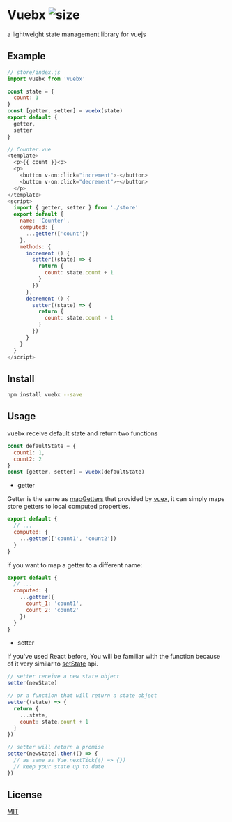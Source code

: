 # Vuebx ![size](https://img.shields.io/github/languages/code-size/naecoo/vuebx.svg?style=flat-square)
a lightweight state management library for vuejs


## Example
```javascript
// store/index.js
import vuebx from 'vuebx'

const state = {
  count: 1
}
const [getter, setter] = vuebx(state)
export default {
  getter,
  setter
}

// Counter.vue
<template>
  <p>{{ count }}<p>
  <p>
    <button v-on:click="increment">-</button>
    <button v-on:click="decrement">+</button>
  </p>
</template>
<script>
  import { getter, setter } from './store'
  export default {
    name: 'Counter',
    computed: {
      ...getter(['count'])
    },
    methods: {
      increment () {
        setter((state) => {
          return {
            count: state.count + 1
          }
        })
      },
      decrement () {
        setter((state) => {
          return {
            count: state.count - 1
          }
        })
      }
    }
  }
</script>
```

## Install
```bash
npm install vuebx --save
```

## Usage 
vuebx receive default state and return two functions
```javascript
const defaultState = {
  count1: 1,
  count2: 2
}
const [getter, setter] = vuebx(defaultState)
```
- getter 

Getter is the same as [mapGetters](https://vuex.vuejs.org/guide/getters.html#the-mapgetters-helper) that provided by [vuex](https://vuex.vuejs.org), it can simply maps store getters to local computed properties.
```javascript
export default {
  // ...
  computed: {
    ...getter(['count1', 'count2'])
  }
}
```
if you want to map a getter to a different name:
```javascript
export default {
  // ...
  computed: {
    ...getter({
      count_1: 'count1',
      count_2: 'count2'
    })
  }
}
```
- setter

If you've used React before, You will be familiar with the function because of it very similar to [setState](https://reactjs.org/docs/react-component.html#setstate) api.
```javascript
// setter receive a new state object
setter(newState)

// or a function that will return a state object
setter((state) => {
  return {
    ...state,
    count: state.count + 1
  }
})

// setter will return a promise
setter(newState).then(() => {
  // as same as Vue.nextTick(() => {})
  // keep your state up to date
}) 
```
## License
[MIT](https://github.com/naecoo/vuebx/blob/master/LICENSE)